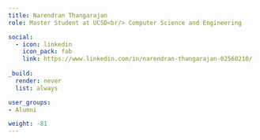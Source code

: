 ```yaml
---
title: Narendran Thangarajan
role: Master Student at UCSD<br/> Computer Science and Engineering

social:
  - icon: linkedin
    icon_pack: fab
    link: https://www.linkedin.com/in/narendran-thangarajan-02560210/
    
_build:
  render: never
  list: always

user_groups:
- Alumni

weight: -81
---
```

